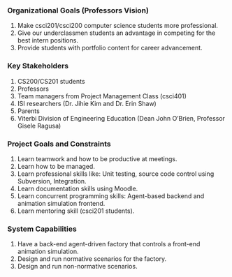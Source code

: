 ### Organizational Goals (Professors Vision)
1. Make csci201/csci200 computer science students more professional.
1. Give our underclassmen students an advantage in competing for the best intern positions.
1. Provide students with portfolio content for career advancement.

### Key Stakeholders
1. CS200/CS201 students
1. Professors
1. Team managers from Project Management Class (csci401)
1. ISI researchers (Dr. Jihie Kim and Dr. Erin Shaw)
1. Parents
1. Viterbi Division of Engineering Education (Dean John O’Brien, Professor Gisele Ragusa)

### Project Goals and Constraints
1. Learn teamwork and how to be productive at meetings.
1. Learn how to be managed.
1. Learn professional skills like: Unit testing, source code control using Subversion, Integration.
1. Learn documentation skills using Moodle.
1. Learn concurrent programming skills: Agent-based backend and animation simulation frontend.
1. Learn mentoring skill (csci201 students).

### System Capabilities
1. Have a back-end agent-driven factory that controls a front-end animation simulation.
1. Design and run normative scenarios for the factory.
1. Design and run non-normative scenarios.